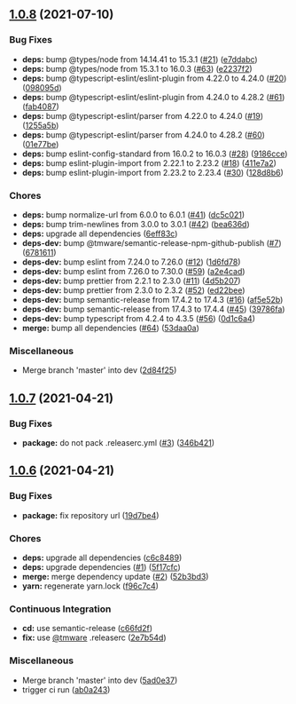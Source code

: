 ## [1.0.8](https://github.com/TMWare/eslint-config-typescript/compare/v1.0.7...v1.0.8) (2021-07-10)


### Bug Fixes

* **deps:** bump @types/node from 14.14.41 to 15.3.1 ([#21](https://github.com/TMWare/eslint-config-typescript/issues/21)) ([e7ddabc](https://github.com/TMWare/eslint-config-typescript/commit/e7ddabc8d99ef310b455a33d83da333fd8492f36))
* **deps:** bump @types/node from 15.3.1 to 16.0.3 ([#63](https://github.com/TMWare/eslint-config-typescript/issues/63)) ([e2237f2](https://github.com/TMWare/eslint-config-typescript/commit/e2237f2e4041e5b2f95a7c6775b3210689fc2029))
* **deps:** bump @typescript-eslint/eslint-plugin from 4.22.0 to 4.24.0 ([#20](https://github.com/TMWare/eslint-config-typescript/issues/20)) ([098095d](https://github.com/TMWare/eslint-config-typescript/commit/098095d5d0d33a472ba40442e16df292f425a100))
* **deps:** bump @typescript-eslint/eslint-plugin from 4.24.0 to 4.28.2 ([#61](https://github.com/TMWare/eslint-config-typescript/issues/61)) ([fab4087](https://github.com/TMWare/eslint-config-typescript/commit/fab408770267cf0e3ac0508fadda31ecc3565137))
* **deps:** bump @typescript-eslint/parser from 4.22.0 to 4.24.0 ([#19](https://github.com/TMWare/eslint-config-typescript/issues/19)) ([1255a5b](https://github.com/TMWare/eslint-config-typescript/commit/1255a5b11abcc35b26d6d3a16125c074d9f023ea))
* **deps:** bump @typescript-eslint/parser from 4.24.0 to 4.28.2 ([#60](https://github.com/TMWare/eslint-config-typescript/issues/60)) ([01e77be](https://github.com/TMWare/eslint-config-typescript/commit/01e77be834436de8699629d28d33c0239d060416))
* **deps:** bump eslint-config-standard from 16.0.2 to 16.0.3 ([#28](https://github.com/TMWare/eslint-config-typescript/issues/28)) ([9186cce](https://github.com/TMWare/eslint-config-typescript/commit/9186cce04088446c07ddb41a9f03e227bb6e7460))
* **deps:** bump eslint-plugin-import from 2.22.1 to 2.23.2 ([#18](https://github.com/TMWare/eslint-config-typescript/issues/18)) ([411e7a2](https://github.com/TMWare/eslint-config-typescript/commit/411e7a2209b7134810c6bc535b3c4a763ab00324))
* **deps:** bump eslint-plugin-import from 2.23.2 to 2.23.4 ([#30](https://github.com/TMWare/eslint-config-typescript/issues/30)) ([128d8b6](https://github.com/TMWare/eslint-config-typescript/commit/128d8b63a2ccca6e171c2a57e3050c9fca246bc2))


### Chores

* **deps:** bump normalize-url from 6.0.0 to 6.0.1 ([#41](https://github.com/TMWare/eslint-config-typescript/issues/41)) ([dc5c021](https://github.com/TMWare/eslint-config-typescript/commit/dc5c0213588f5229a311be7bcc48e2ceaf556046))
* **deps:** bump trim-newlines from 3.0.0 to 3.0.1 ([#42](https://github.com/TMWare/eslint-config-typescript/issues/42)) ([bea636d](https://github.com/TMWare/eslint-config-typescript/commit/bea636d371ebd731a8670e1933de3d285abecbb7))
* **deps:** upgrade all dependencies ([6eff83c](https://github.com/TMWare/eslint-config-typescript/commit/6eff83cc0f33c81fd91d8684855751ea3360376d))
* **deps-dev:** bump @tmware/semantic-release-npm-github-publish ([#7](https://github.com/TMWare/eslint-config-typescript/issues/7)) ([6781611](https://github.com/TMWare/eslint-config-typescript/commit/6781611e72cdb21cf93a3bd1ac1bb4d1c8dbdcd0))
* **deps-dev:** bump eslint from 7.24.0 to 7.26.0 ([#12](https://github.com/TMWare/eslint-config-typescript/issues/12)) ([1d6fd78](https://github.com/TMWare/eslint-config-typescript/commit/1d6fd780611925e67ef2e38217e4fa485d4aeccf))
* **deps-dev:** bump eslint from 7.26.0 to 7.30.0 ([#59](https://github.com/TMWare/eslint-config-typescript/issues/59)) ([a2e4cad](https://github.com/TMWare/eslint-config-typescript/commit/a2e4cadfcbb124cdd2e0ace9235afdcea38c989b))
* **deps-dev:** bump prettier from 2.2.1 to 2.3.0 ([#11](https://github.com/TMWare/eslint-config-typescript/issues/11)) ([4d5b207](https://github.com/TMWare/eslint-config-typescript/commit/4d5b207cf8926833b2bd27855a665ccb4f9405a5))
* **deps-dev:** bump prettier from 2.3.0 to 2.3.2 ([#52](https://github.com/TMWare/eslint-config-typescript/issues/52)) ([ed22bee](https://github.com/TMWare/eslint-config-typescript/commit/ed22beef81572df0f2a6a8abe38a30809a4dbfe9))
* **deps-dev:** bump semantic-release from 17.4.2 to 17.4.3 ([#16](https://github.com/TMWare/eslint-config-typescript/issues/16)) ([af5e52b](https://github.com/TMWare/eslint-config-typescript/commit/af5e52bf00b3aaf831076596b21218c357d02ccc))
* **deps-dev:** bump semantic-release from 17.4.3 to 17.4.4 ([#45](https://github.com/TMWare/eslint-config-typescript/issues/45)) ([39786fa](https://github.com/TMWare/eslint-config-typescript/commit/39786fabef3926e448e745569a01576f4d883a92))
* **deps-dev:** bump typescript from 4.2.4 to 4.3.5 ([#56](https://github.com/TMWare/eslint-config-typescript/issues/56)) ([0d1c6a4](https://github.com/TMWare/eslint-config-typescript/commit/0d1c6a4354e9637f57b3c267eca3c5d1bebcd53a))
* **merge:** bump all dependencies ([#64](https://github.com/TMWare/eslint-config-typescript/issues/64)) ([53daa0a](https://github.com/TMWare/eslint-config-typescript/commit/53daa0acfe2c1ec0410d71a144497ed60c52ec53))


### Miscellaneous

* Merge branch 'master' into dev ([2d84f25](https://github.com/TMWare/eslint-config-typescript/commit/2d84f2583bdd61546370a868d11d40824403e380))

## [1.0.7](https://github.com/TMWare/eslint-config-typescript/compare/v1.0.6...v1.0.7) (2021-04-21)


### Bug Fixes

* **package:** do not pack .releaserc.yml ([#3](https://github.com/TMWare/eslint-config-typescript/issues/3)) ([346b421](https://github.com/TMWare/eslint-config-typescript/commit/346b421fe9599e8854042b5fbd9a62d85371bab0))

## [1.0.6](https://github.com/TMWare/eslint-config-typescript/compare/v1.0.5...v1.0.6) (2021-04-21)


### Bug Fixes

* **package:** fix repository url ([19d7be4](https://github.com/TMWare/eslint-config-typescript/commit/19d7be4113fb93023939bac086a786e666593bd5))


### Chores

* **deps:** upgrade all dependencies ([c6c8489](https://github.com/TMWare/eslint-config-typescript/commit/c6c8489ea9e6d48cdcacfb123068fee3c2fa1531))
* **deps:** upgrade dependencies ([#1](https://github.com/TMWare/eslint-config-typescript/issues/1)) ([5f17cfc](https://github.com/TMWare/eslint-config-typescript/commit/5f17cfcfea691f503478b7599db34377f106c143))
* **merge:** merge dependency update ([#2](https://github.com/TMWare/eslint-config-typescript/issues/2)) ([52b3bd3](https://github.com/TMWare/eslint-config-typescript/commit/52b3bd3db757f3b89b2ec61921f42e3a20fc3845))
* **yarn:** regenerate yarn.lock ([f96c7c4](https://github.com/TMWare/eslint-config-typescript/commit/f96c7c48d9155955ef4c26aa7871e846dd43409b))


### Continuous Integration

* **cd:** use semantic-release ([c66fd2f](https://github.com/TMWare/eslint-config-typescript/commit/c66fd2fe5fc3ff3a8cfb686a0c87149dc7a099b9))
* **fix:** use [@tmware](https://github.com/tmware) .releaserc ([2e7b54d](https://github.com/TMWare/eslint-config-typescript/commit/2e7b54d59ae759cbf6bdb5506462022677531332))


### Miscellaneous

* Merge branch 'master' into dev ([5ad0e37](https://github.com/TMWare/eslint-config-typescript/commit/5ad0e373a4466e14643117c06d22a9f5f806eac2))
* trigger ci run ([ab0a243](https://github.com/TMWare/eslint-config-typescript/commit/ab0a24342cf2adda80a5fdfccc8b83cc726986c3))

